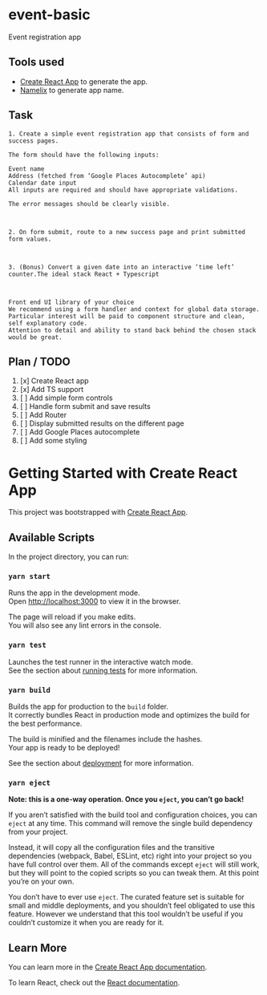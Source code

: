 # event-basic
Event registration app

## Tools used

- [Create React App](https://github.com/facebook/create-react-app) to generate the app.
- [Namelix](https://namelix.com/) to generate app name.


## Task

```
1. Create a simple event registration app that consists of form and success pages.

The form should have the following inputs:

Event name
Address (fetched from ‘Google Places Autocomplete’ api)
Calendar date input
All inputs are required and should have appropriate validations.

The error messages should be clearly visible.

 

2. On form submit, route to a new success page and print submitted form values. 

 

3. (Bonus) Convert a given date into an interactive ‘time left’ counter.The ideal stack React + Typescript

 

Front end UI library of your choice
We recommend using a form handler and context for global data storage.
Particular interest will be paid to component structure and clean, self explanatory code.
Attention to detail and ability to stand back behind the chosen stack would be great.

```

## Plan / TODO

1. [x] Create React app
1. [x] Add TS support
1. [ ] Add simple form controls
1. [ ] Handle form submit and save results
1. [ ] Add Router
1. [ ] Display submitted results on the different page
1. [ ] Add Google Places autocomplete
1. [ ] Add some styling

# Getting Started with Create React App

This project was bootstrapped with [Create React App](https://github.com/facebook/create-react-app).

## Available Scripts

In the project directory, you can run:

### `yarn start`

Runs the app in the development mode.\
Open [http://localhost:3000](http://localhost:3000) to view it in the browser.

The page will reload if you make edits.\
You will also see any lint errors in the console.

### `yarn test`

Launches the test runner in the interactive watch mode.\
See the section about [running tests](https://facebook.github.io/create-react-app/docs/running-tests) for more information.

### `yarn build`

Builds the app for production to the `build` folder.\
It correctly bundles React in production mode and optimizes the build for the best performance.

The build is minified and the filenames include the hashes.\
Your app is ready to be deployed!

See the section about [deployment](https://facebook.github.io/create-react-app/docs/deployment) for more information.

### `yarn eject`

**Note: this is a one-way operation. Once you `eject`, you can’t go back!**

If you aren’t satisfied with the build tool and configuration choices, you can `eject` at any time. This command will remove the single build dependency from your project.

Instead, it will copy all the configuration files and the transitive dependencies (webpack, Babel, ESLint, etc) right into your project so you have full control over them. All of the commands except `eject` will still work, but they will point to the copied scripts so you can tweak them. At this point you’re on your own.

You don’t have to ever use `eject`. The curated feature set is suitable for small and middle deployments, and you shouldn’t feel obligated to use this feature. However we understand that this tool wouldn’t be useful if you couldn’t customize it when you are ready for it.

## Learn More

You can learn more in the [Create React App documentation](https://facebook.github.io/create-react-app/docs/getting-started).

To learn React, check out the [React documentation](https://reactjs.org/).
